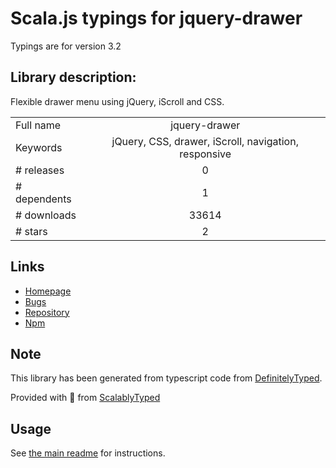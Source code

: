 
# Scala.js typings for jquery-drawer

Typings are for version 3.2

## Library description:
Flexible drawer menu using jQuery, iScroll and CSS.

|                    |                 |
| ------------------ | :-------------: |
| Full name          | jquery-drawer |
| Keywords           | jQuery, CSS, drawer, iScroll, navigation, responsive |
| # releases         | 0 |
| # dependents       | 1 |
| # downloads        | 33614 |
| # stars            | 2 |

## Links
- [Homepage](http://git.blivesta.com/drawer)
- [Bugs](https://github.com/blivesta/drawer/issues)
- [Repository](https://github.com/blivesta/drawer)
- [Npm](https://www.npmjs.com/package/jquery-drawer)
    


## Note
This library has been generated from typescript code from [DefinitelyTyped](https://definitelytyped.org).

Provided with :purple_heart: from [ScalablyTyped](https://github.com/oyvindberg/ScalablyTyped)

## Usage
See [the main readme](../../readme.md) for instructions.


